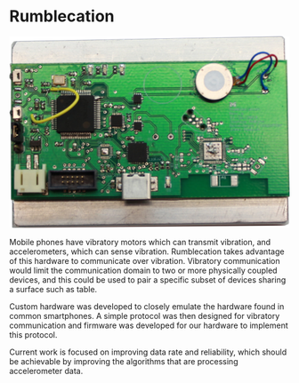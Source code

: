 Rumblecation
=======

![Vibratory Communication Device](https://raw.githubusercontent.com/lab11/rumblecation/master/media/rumblecation.JPG)

Mobile phones have vibratory motors which can transmit vibration, and 
accelerometers, which can sense vibration. Rumblecation takes advantage
of this hardware to communicate over vibration. Vibratory communication
would limit the communication domain to two or more physically coupled
devices, and this could be used to pair a specific subset of devices
sharing a surface such as table. 

Custom hardware was developed to closely emulate the hardware found in
common smartphones. A simple protocol was then designed for vibratory
communication and firmware was developed for our hardware to implement
this protocol.

Current work is focused on improving data rate and reliability, which
should be achievable by improving the algorithms that are processing 
accelerometer data.

